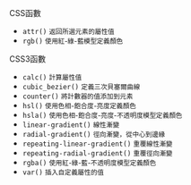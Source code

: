 CSS函數
- `attr()` <small>返回所選元素的屬性值</small>
- `rgb()` <small>使用紅-綠-藍模型定義顏色</small>

CSS3函數
- `calc()` <small>計算屬性值</small>
- `cubic_bezier()` <small>定義三次貝塞爾曲線</small>
- `counter()` <small>將計數器的值添加到元素</small>
- `hsl()` <small>使用色相-飽合度-亮度定義顏色</small>
- `hsla()` <small>使用色相-飽合度-亮度-不透明度模型定義顏色</small>
- `linear-gradient()` <small>線性漸變</small>
- `radial-gradient()` <small>徑向漸變，從中心到邊緣</small>
- `repeating-linear-gradient()` <small>重覆線性漸變</small>
- `repeating-radial-gradient()` <small>重覆徑向漸變</small>
- `rgba()` <small>使用紅-綠-藍-不透明度模型定義顏色</small>
- `var()` <small>插入自定義屬性的值</small>